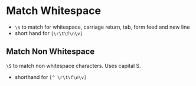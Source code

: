 # Match Whitespace
- `\s`  to match for whitespace, carriage return, tab, form feed and new line
- short hand for `[\r\t\f\n\v]`

## Match Non Whitespace
`\S` to match non whitespace characters. Uses capital S. 
- shorthand for `[^ \r\t\f\n\v]`